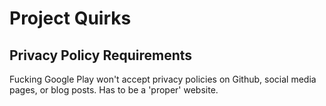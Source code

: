 # Project Quirks

## Privacy Policy Requirements

Fucking Google Play won't accept privacy policies on Github, social media pages, or blog posts. Has to be a 'proper' website.